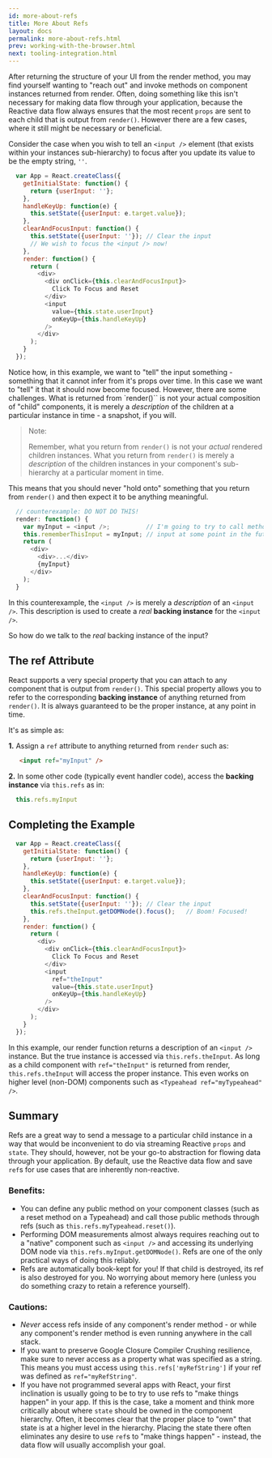 ```yaml
---
id: more-about-refs
title: More About Refs
layout: docs
permalink: more-about-refs.html
prev: working-with-the-browser.html
next: tooling-integration.html
---
```

After returning the structure of your UI from the render method, you may find yourself wanting to "reach out" and invoke methods on component instances returned from render. Often, doing something like this isn't necessary for making data flow through your application, because the Reactive data flow always ensures that the most recent `props` are sent to each child that is output from `render()`. However there are a few cases, where it still might be necessary or beneficial.

Consider the case when you wish to tell an `<input />` element (that exists within your instances sub-hierarchy) to focus after you update its value to be the empty string, `''`.

```javascript
  var App = React.createClass({
    getInitialState: function() {
      return {userInput: ''};
    },
    handleKeyUp: function(e) {
      this.setState({userInput: e.target.value});
    },
    clearAndFocusInput: function() {
      this.setState({userInput: ''}); // Clear the input
      // We wish to focus the <input /> now!
    },
    render: function() {
      return (
        <div>
          <div onClick={this.clearAndFocusInput}>
            Click To Focus and Reset
          </div>
          <input
            value={this.state.userInput}
            onKeyUp={this.handleKeyUp}
          />
        </div>
      );
    }
  });
```


Notice how, in this example, we want to "tell" the input something - something that it cannot infer from it's props over time. In this case we want to "tell" it that it should now become focused. However, there are some challenges. What is returned from `render()`` is not your actual composition of "child" components, it is merely a *description* of the children at a particular instance in time - a snapshot, if you will.

> Note:
>
> Remember, what you return from `render()` is not your *actual* rendered children instances. What you return from `render()` is merely a *description* of the children instances in your component's sub-hierarchy at a particular moment in time.


This means that you should never "hold onto" something that you return from `render()` and then expect it to be anything meaningful.

```javascript
  // counterexample: DO NOT DO THIS!
  render: function() {
    var myInput = <input />;          // I'm going to try to call methods on this
    this.rememberThisInput = myInput; // input at some point in the future! YAY!
    return (
      <div>
        <div>...</div>
        {myInput}
      </div>
    );
  }
```

In this counterexample, the `<input />` is merely a *description* of an `<input />`. This description is used to create a *real* **backing instance** for the `<input />`.

So how do we talk to the *real* backing instance of the input?

## The ref Attribute

React supports a very special property that you can attach to any component that is output from `render()`. This special property allows you to refer to the corresponding **backing instance** of anything returned from `render()`. It is always guaranteed to be the proper instance, at any point in time.

It's as simple as:

**1.** Assign a `ref` attribute to anything returned from `render` such as:

```html
   <input ref="myInput" />
```

**2.** In some other code (typically event handler code), access the **backing instance** via `this.refs` as in:

```javascript
  this.refs.myInput
```

## Completing the Example

```javascript
  var App = React.createClass({
    getInitialState: function() {
      return {userInput: ''};
    },
    handleKeyUp: function(e) {
      this.setState({userInput: e.target.value});
    },
    clearAndFocusInput: function() {
      this.setState({userInput: ''}); // Clear the input
      this.refs.theInput.getDOMNode().focus();   // Boom! Focused!
    },
    render: function() {
      return (
        <div>
          <div onClick={this.clearAndFocusInput}>
            Click To Focus and Reset
          </div>
          <input
            ref="theInput"
            value={this.state.userInput}
            onKeyUp={this.handleKeyUp}
          />
        </div>
      );
    }
  });
```

In this example, our render function returns a description of an `<input />` instance. But the true instance is accessed via `this.refs.theInput`. As long as a child component with `ref="theInput"` is returned from render, `this.refs.theInput` will access the proper instance. This even works on higher level (non-DOM) components such as `<Typeahead ref="myTypeahead" />`.


## Summary

Refs are a great way to send a message to a particular child instance in a way that would be inconvenient to do via streaming Reactive `props` and `state`. They should, however, not be your go-to abstraction for flowing data through your application. By default, use the Reactive data flow and save `ref`s for use cases that are inherently non-reactive.

### Benefits:

- You can define any public method on your component classes (such as a reset method on a Typeahead) and call those public methods through refs (such as `this.refs.myTypeahead.reset()`).
- Performing DOM measurements almost always requires reaching out to a "native" component such as `<input />` and accessing its underlying DOM node via `this.refs.myInput.getDOMNode()`. Refs are one of the only practical ways of doing this reliably.
- Refs are automatically book-kept for you! If that child is destroyed, its ref is also destroyed for you. No worrying about memory here (unless you do something crazy to retain a reference yourself).

### Cautions:

- *Never* access refs inside of any component's render method - or while any component's render method is even running anywhere in the call stack.
- If you want to preserve Google Closure Compiler Crushing resilience, make sure to never access as a property what was specified as a string. This means you must access using `this.refs['myRefString']` if your ref was defined as `ref="myRefString"`.
- If you have not programmed several apps with React, your first inclination is usually going to be to try to use refs to "make things happen" in your app. If this is the case, take a moment and think more critically about where `state` should be owned in the component hierarchy. Often, it becomes clear that the proper place to "own" that state is at a higher level in the hierarchy. Placing the state there often eliminates any desire to use `ref`s to "make things happen" - instead, the data flow will usually accomplish your goal.
